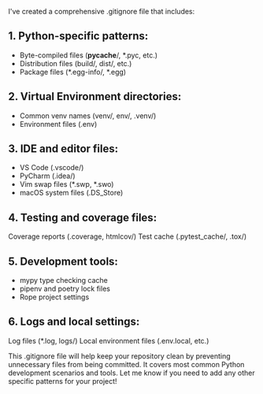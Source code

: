 I've created a comprehensive .gitignore file that includes:
## 1. Python-specific patterns:
- Byte-compiled files (__pycache__/, *.pyc, etc.)
- Distribution files (build/, dist/, etc.)
- Package files (*.egg-info/, *.egg)
## 2. Virtual Environment directories:
- Common venv names (venv/, env/, .venv/)
- Environment files (.env)
## 3. IDE and editor files:
- VS Code (.vscode/)
- PyCharm (.idea/)
- Vim swap files (*.swp, *.swo)
- macOS system files (.DS_Store)
## 4. Testing and coverage files:
Coverage reports (.coverage, htmlcov/)
Test cache (.pytest_cache/, .tox/)
## 5. Development tools:
- mypy type checking cache
- pipenv and poetry lock files
- Rope project settings
## 6. Logs and local settings:
Log files (*.log, logs/)
Local environment files (.env.local, etc.)

This .gitignore file will help keep your repository clean by preventing unnecessary files from being committed. It covers most common Python development scenarios and tools. Let me know if you need to add any other specific patterns for your project!